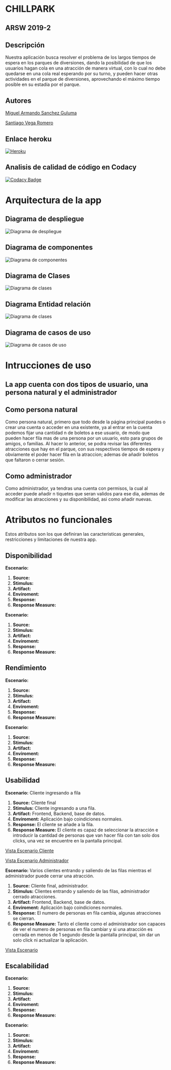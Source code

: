 # CHILLPARK
## ARSW 2019-2
## Descripción
Nuestra aplicación busca resolver el problema de los largos tiempos de espera en los parques de diversiones, dando la posibilidad de que los usuarios hagan cola en una atracción de manera virtual, con lo cual no debe quedarse en una cola real esperando por su turno, y pueden hacer otras actividades en el parque de diversiones, aprovechando el máximo tiempo posible en su estadía por el parque.

## Autores

 [Miguel Armando Sanchez Guluma](https://github.com/MiguelASG)
 
 [Santiago Vega Romero](https://github.com/svega99)


## Enlace heroku

[![Heroku](https://camo.githubusercontent.com/be46aee4f8d55e322c3e7db60ea23a4deb5427c9/68747470733a2f2f6865726f6b752d62616467652e6865726f6b756170702e636f6d2f3f6170703d6865726f6b752d6261646765)](https://chillpark.herokuapp.com)

## Analisis de calidad de código en Codacy
[![Codacy Badge](https://api.codacy.com/project/badge/Grade/c42353620eed40daaf4102f82214411e)](https://app.codacy.com/manual/svega99/Proyecto-ARSW/dashboard)


# Arquitectura de la app

## Diagrama de despliegue 

![Diagrama de despliegue](https://github.com/equiporocketarsw/Proyecto-ARSW/blob/master/img/despliegue.PNG)

## Diagrama de componentes

![Diagrama de componentes](https://github.com/equiporocketarsw/Proyecto-ARSW/blob/master/img/componentes.PNG)

## Diagrama de Clases

![Diagrama de clases](https://github.com/equiporocketarsw/Proyecto-ARSW/blob/master/img/clases.png)

## Diagrama Entidad relación 

![Diagrama de clases](https://github.com/equiporocketarsw/Proyecto-ARSW/blob/master/img/basededatos.PNG)

## Diagrama de casos de uso

![Diagrama de casos de uso](https://github.com/equiporocketarsw/Proyecto-ARSW/blob/master/img/uso.PNG)



# Intrucciones de uso
## La app cuenta con dos tipos de usuario, una persona natural y el administrador
## Como persona natural
 Como persona natural, primero que todo desde la página principal puedes o crear una cuenta o acceder en una existente, ya al entrar en la cuenta podemos fijar una cantidad n de boletos a ese usuario, de modo que pueden hacer fila mas de una persona por un usuario, esto para grupos de amigos, o familias. Al hacer lo anterior, se podra revisar las diferentes atracciones que hay en el parque, con sus respectivos tiempos de espera y obviamente el poder hacer fila en la atraccion; ademas de añadir boletos que faltaron o cerrar sesión.

## Como administrador
 Como administrador, ya tendras una cuenta con permisos, la cual al acceder puede añadir n tiquetes que seran validos para ese dia, ademas de modificar las atracciones y su disponibilidad, asi como añadir nuevas.
 
 # Atributos no funcionales
 Estos atributos son los que definiran las caracteristicas generales, restricciones y limitaciones de nuestra app.
 
 ## Disponibilidad
 
  **Escenario:** 
 
1. **Source:** 
2. **Stimulus:**
3. **Artifact:**
4. **Enviroment:**
5. **Response:**
6. **Response Measure:**

**Escenario:** 
 
1. **Source:**
2. **Stimulus:**
3. **Artifact:**
4. **Enviroment:**
5. **Response:**
6. **Response Measure:**


 ## Rendimiento
 
 **Escenario:** 
 
1. **Source:**
2. **Stimulus:**
3. **Artifact:**
4. **Enviroment:**
5. **Response:**
6. **Response Measure:**

**Escenario:** 
 
1. **Source:**
2. **Stimulus:**
3. **Artifact:**
4. **Enviroment:**
5. **Response:**
6. **Response Measure:**
 
 
 ## Usabilidad
 
**Escenario:** Cliente ingresando a fila
 
1. **Source:** Cliente final
2. **Stimulus:** Cliente ingresando  a una fila.
3. **Artifact:** Frontend, Backend, base de datos.
4. **Enviroment:** Aplicación bajo coindiciones normales.
5. **Response:** El cliente se añade a la fila.
6. **Response Measure:** El cliente es capaz de seleccionar la atracción e introducir la cantidad de personas que van hacer fila con tan solo dos clicks, una vez se encuentre en la pantalla principal. 

 [Vista Escenario Cliente](https://drive.google.com/open?id=1ocUApz1_g9pCkgjeHKFdaZOaQac7DZgv)
 
 [Vista Escenario Administrador](https://drive.google.com/open?id=1xhHUD6E1S8mfT0YMUudBNvkKtG0aTgle)

 **Escenario:** Varios clientes entrando y saliendo de las filas mientras el administrador puede cerrar una atracción.
 
1. **Source:** Cliente final, administrador.
2. **Stimulus:** Clientes entrando y saliendo de las filas, administrador cerrado atracciones.
3. **Artifact:** Frontend, Backend, base de datos.
4. **Enviroment:** Aplicación bajo coindiciones normales.
5. **Response:** El numero de personas en fila cambia, algunas atracciones se cierran.
6. **Response Measure:** Tanto el cliente como el administrador son capaces de ver el numero de personas en fila cambiar y si una atracción es cerrada en menos de 1 segundo desde la pantalla principal, sin dar un solo click ni actualizar la aplicación.

[Vista Escenario](https://drive.google.com/open?id=1DpN5uJvdw-dvXoyal2p5oFk7O3eRC3hN)
 
 ## Escalabilidad
 
**Escenario:** 
 
1. **Source:**
2. **Stimulus:**
3. **Artifact:**
4. **Enviroment:**
5. **Response:**
6. **Response Measure:**

**Escenario:** 
 
1. **Source:**
2. **Stimulus:**
3. **Artifact:**
4. **Enviroment:**
5. **Response:**
6. **Response Measure:**


